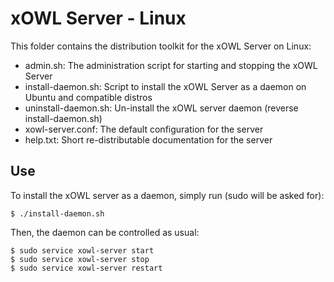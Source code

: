 # xOWL Server - Linux #

This folder contains the distribution toolkit for the xOWL Server on Linux:

* admin.sh: The administration script for starting and stopping the xOWL Server
* install-daemon.sh: Script to install the xOWL Server as a daemon on Ubuntu and compatible distros
* uninstall-daemon.sh: Un-install the xOWL server daemon (reverse install-daemon.sh)
* xowl-server.conf: The default configuration for the server
* help.txt: Short re-distributable documentation for the server

## Use ##

To install the xOWL server as a daemon, simply run (sudo will be asked for):

```
$ ./install-daemon.sh
```

Then, the daemon can be controlled as usual:

```
$ sudo service xowl-server start
$ sudo service xowl-server stop
$ sudo service xowl-server restart
```